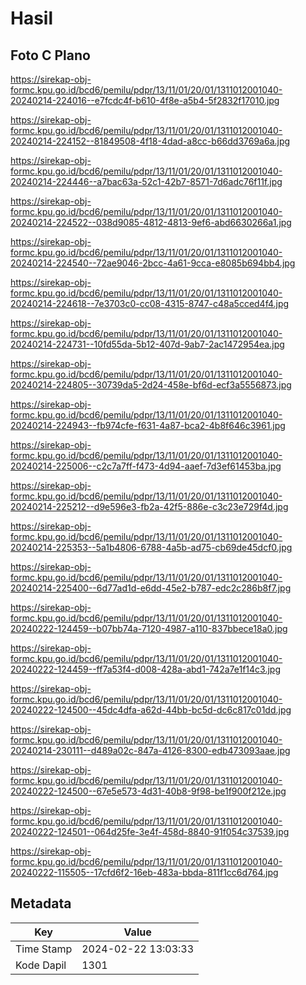 # Hasil

## Foto C Plano

https://sirekap-obj-formc.kpu.go.id/bcd6/pemilu/pdpr/13/11/01/20/01/1311012001040-20240214-224016--e7fcdc4f-b610-4f8e-a5b4-5f2832f17010.jpg

https://sirekap-obj-formc.kpu.go.id/bcd6/pemilu/pdpr/13/11/01/20/01/1311012001040-20240214-224152--81849508-4f18-4dad-a8cc-b66dd3769a6a.jpg

https://sirekap-obj-formc.kpu.go.id/bcd6/pemilu/pdpr/13/11/01/20/01/1311012001040-20240214-224446--a7bac63a-52c1-42b7-8571-7d6adc76f11f.jpg

https://sirekap-obj-formc.kpu.go.id/bcd6/pemilu/pdpr/13/11/01/20/01/1311012001040-20240214-224522--038d9085-4812-4813-9ef6-abd6630266a1.jpg

https://sirekap-obj-formc.kpu.go.id/bcd6/pemilu/pdpr/13/11/01/20/01/1311012001040-20240214-224540--72ae9046-2bcc-4a61-9cca-e8085b694bb4.jpg

https://sirekap-obj-formc.kpu.go.id/bcd6/pemilu/pdpr/13/11/01/20/01/1311012001040-20240214-224618--7e3703c0-cc08-4315-8747-c48a5cced4f4.jpg

https://sirekap-obj-formc.kpu.go.id/bcd6/pemilu/pdpr/13/11/01/20/01/1311012001040-20240214-224731--10fd55da-5b12-407d-9ab7-2ac1472954ea.jpg

https://sirekap-obj-formc.kpu.go.id/bcd6/pemilu/pdpr/13/11/01/20/01/1311012001040-20240214-224805--30739da5-2d24-458e-bf6d-ecf3a5556873.jpg

https://sirekap-obj-formc.kpu.go.id/bcd6/pemilu/pdpr/13/11/01/20/01/1311012001040-20240214-224943--fb974cfe-f631-4a87-bca2-4b8f646c3961.jpg

https://sirekap-obj-formc.kpu.go.id/bcd6/pemilu/pdpr/13/11/01/20/01/1311012001040-20240214-225006--c2c7a7ff-f473-4d94-aaef-7d3ef61453ba.jpg

https://sirekap-obj-formc.kpu.go.id/bcd6/pemilu/pdpr/13/11/01/20/01/1311012001040-20240214-225212--d9e596e3-fb2a-42f5-886e-c3c23e729f4d.jpg

https://sirekap-obj-formc.kpu.go.id/bcd6/pemilu/pdpr/13/11/01/20/01/1311012001040-20240214-225353--5a1b4806-6788-4a5b-ad75-cb69de45dcf0.jpg

https://sirekap-obj-formc.kpu.go.id/bcd6/pemilu/pdpr/13/11/01/20/01/1311012001040-20240214-225400--6d77ad1d-e6dd-45e2-b787-edc2c286b8f7.jpg

https://sirekap-obj-formc.kpu.go.id/bcd6/pemilu/pdpr/13/11/01/20/01/1311012001040-20240222-124459--b07bb74a-7120-4987-a110-837bbece18a0.jpg

https://sirekap-obj-formc.kpu.go.id/bcd6/pemilu/pdpr/13/11/01/20/01/1311012001040-20240222-124459--ff7a53f4-d008-428a-abd1-742a7e1f14c3.jpg

https://sirekap-obj-formc.kpu.go.id/bcd6/pemilu/pdpr/13/11/01/20/01/1311012001040-20240222-124500--45dc4dfa-a62d-44bb-bc5d-dc6c817c01dd.jpg

https://sirekap-obj-formc.kpu.go.id/bcd6/pemilu/pdpr/13/11/01/20/01/1311012001040-20240214-230111--d489a02c-847a-4126-8300-edb473093aae.jpg

https://sirekap-obj-formc.kpu.go.id/bcd6/pemilu/pdpr/13/11/01/20/01/1311012001040-20240222-124500--67e5e573-4d31-40b8-9f98-be1f900f212e.jpg

https://sirekap-obj-formc.kpu.go.id/bcd6/pemilu/pdpr/13/11/01/20/01/1311012001040-20240222-124501--064d25fe-3e4f-458d-8840-91f054c37539.jpg

https://sirekap-obj-formc.kpu.go.id/bcd6/pemilu/pdpr/13/11/01/20/01/1311012001040-20240222-115505--17cfd6f2-16eb-483a-bbda-811f1cc6d764.jpg


## Metadata

| Key        | Value               |
| ---------- | ------------------- |
| Time Stamp | 2024-02-22 13:03:33 |
| Kode Dapil | 1301                |



